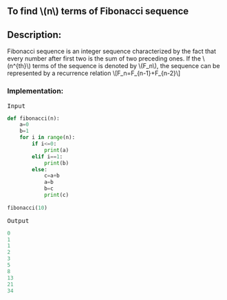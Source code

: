   <script type="text/javascript"
        src="https://cdnjs.cloudflare.com/ajax/libs/mathjax/2.7.0/MathJax.js?config=TeX-AMS_CHTML"></script>


## To find \\(n\\) terms of Fibonacci sequence

## Description:

Fibonacci sequence is an integer sequence characterized by the fact that every number after first two is the sum of two preceding ones.
If the \\(n^{th}\\) terms of the sequence is denoted by \\(F_n\\), the sequence can be represented by a recurrence relation
\\[F_n=F_{n-1}+F_{n-2}\\]

### Implementation:

<kbd>Input</kbd>

```python
def fibonacci(n):
	a=0
	b=1
	for i in range(n):
		if i<=0:
			print(a)
		elif i==1:
			print(b)
		else:
			c=a+b
			a=b
			b=c
			print(c)
		
fibonacci(10)
```

<kbd>Output</kbd>

```python
0
1
1
2
3
5
8
13
21
34
```
